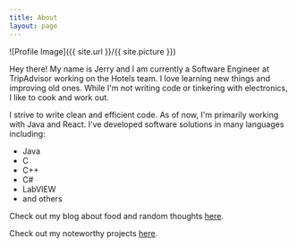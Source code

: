 ```yaml
---
title: About
layout: page
---
```

![Profile Image]({{ site.url }}/{{ site.picture }})

Hey there! My name is Jerry and I am currently a Software Engineer at TripAdvisor working on the Hotels team. I love learning new things and improving old ones. While I'm not writing code or tinkering with electronics, I like to cook and work out. 

I strive to write clean and efficient code. As of now, I'm primarily working with Java and React. I've developed software solutions in many languages including:
* Java
* C
* C++
* C#
* LabVIEW
* and others

Check out my blog about food and random thoughts [here](https://www.boruli.com/blog/).

Check out my noteworthy projects [here](https://www.boruli.com/projects/).

